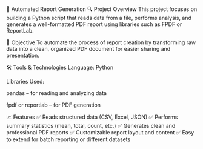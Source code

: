 📄 Automated Report Generation
🔍 Project Overview
This project focuses on building a Python script that reads data from a file, performs analysis, and generates a well-formatted PDF report using libraries such as FPDF or ReportLab.

🎯 Objective
To automate the process of report creation by transforming raw data into a clean, organized PDF document for easier sharing and presentation.

🛠️ Tools & Technologies
Language: Python

Libraries Used:

pandas – for reading and analyzing data

fpdf or reportlab – for PDF generation


📈 Features
✅ Reads structured data (CSV, Excel, JSON)
✅ Performs summary statistics (mean, total, count, etc.)
✅ Generates clean and professional PDF reports
✅ Customizable report layout and content
✅ Easy to extend for batch reporting or different datasets
